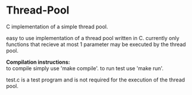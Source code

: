 # Thread-Pool
C implementation of a simple thread pool.

easy to use implementation of a thread pool written in C. currently only functions that recieve at most 1 parameter may be executed by the thread pool.

**Compilation instructions:**\
to compile simply use 'make compile'. to run test use 'make run'.

test.c is a test program and is not required for the execution of the thread pool.
